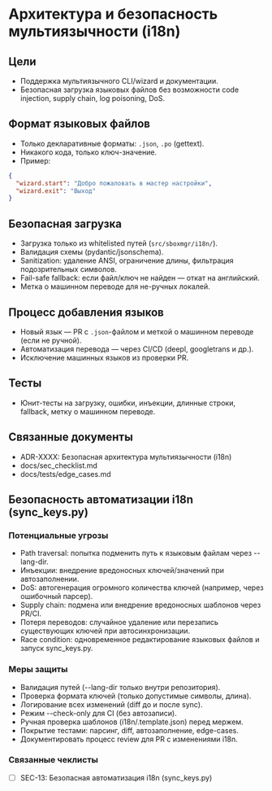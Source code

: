 # Архитектура и безопасность мультиязычности (i18n)

## Цели
- Поддержка мультиязычного CLI/wizard и документации.
- Безопасная загрузка языковых файлов без возможности code injection, supply chain, log poisoning, DoS.

## Формат языковых файлов
- Только декларативные форматы: `.json`, `.po` (gettext).
- Никакого кода, только ключ-значение.
- Пример:
```json
{
  "wizard.start": "Добро пожаловать в мастер настройки",
  "wizard.exit": "Выход"
}
```

## Безопасная загрузка
- Загрузка только из whitelisted путей (`src/sboxmgr/i18n/`).
- Валидация схемы (pydantic/jsonschema).
- Sanitization: удаление ANSI, ограничение длины, фильтрация подозрительных символов.
- Fail-safe fallback: если файл/ключ не найден — откат на английский.
- Метка о машинном переводе для не-ручных локалей.

## Процесс добавления языков
- Новый язык — PR с `.json`-файлом и меткой о машинном переводе (если не ручной).
- Автоматизация перевода — через CI/CD (deepl, googletrans и др.).
- Исключение машинных языков из проверки PR.

## Тесты
- Юнит-тесты на загрузку, ошибки, инъекции, длинные строки, fallback, метку о машинном переводе.

## Связанные документы
- ADR-XXXX: Безопасная архитектура мультиязычности (i18n)
- docs/sec_checklist.md
- docs/tests/edge_cases.md

## Безопасность автоматизации i18n (sync_keys.py)

### Потенциальные угрозы
- Path traversal: попытка подменить путь к языковым файлам через --lang-dir.
- Инъекции: внедрение вредоносных ключей/значений при автозаполнении.
- DoS: автогенерация огромного количества ключей (например, через ошибочный парсер).
- Supply chain: подмена или внедрение вредоносных шаблонов через PR/CI.
- Потеря переводов: случайное удаление или перезапись существующих ключей при автосинхронизации.
- Race condition: одновременное редактирование языковых файлов и запуск sync_keys.py.

### Меры защиты
- Валидация путей (--lang-dir только внутри репозитория).
- Проверка формата ключей (только допустимые символы, длина).
- Логирование всех изменений (diff до и после sync).
- Режим --check-only для CI (без автозаписи).
- Ручная проверка шаблонов (i18n/.template.json) перед мержем.
- Покрытие тестами: парсинг, diff, автозаполнение, edge-cases.
- Документировать процесс review для PR с изменениями i18n.

### Связанные чеклисты
- [ ] SEC-13: Безопасная автоматизация i18n (sync_keys.py) 